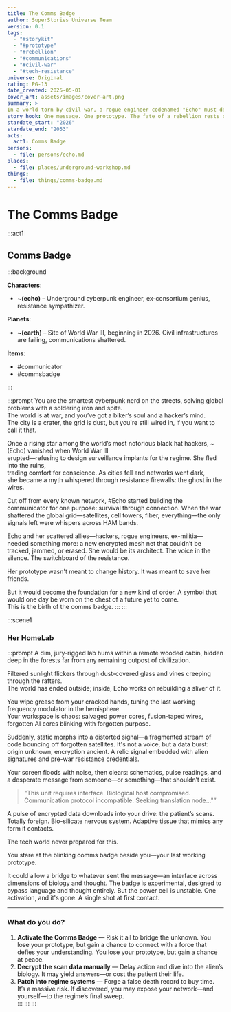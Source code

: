 ```yaml
---
title: The Comms Badge
author: SuperStories Universe Team
version: 0.1
tags:
  - "#storykit"
  - "#prototype"
  - "#rebellion"
  - "#communications"
  - "#civil-war"
  - "#tech-resistance"
universe: Original
rating: PG-13
date_created: 2025-05-01
cover_art: assets/images/cover-art.png
summary: > 
In a world torn by civil war, a rogue engineer codenamed "Echo" must develop a secure communication device that could unify the fragmented resistance.
story_hook: One message. One prototype. The fate of a rebellion rests on your soldering iron.
stardate_start: "2026"
stardate_end: "2053"
acts:
  act1: Comms Badge
persons:
  - file: persons/echo.md
places:
  - file: places/underground-workshop.md
things:
  - file: things/comms-badge.md
---
```

# The Comms Badge

:::act1
## Comms Badge

:::background

**Characters**:  
- **~(echo)** – Underground cyberpunk engineer, ex-consortium genius, resistance sympathizer.  

**Planets**:  
- **~(earth)** – Site of World War III, beginning in 2026. Civil infrastructures are failing, communications shattered.  

**Items**:
- #communicator
- #commsbadge

:::

:::prompt
You are the smartest cyberpunk nerd on the streets, solving global problems with a soldering iron and spite.  
The world is at war, and you’ve got a biker’s soul and a hacker’s mind.  
The city is a crater, the grid is dust, but you're still wired in, if you want to call it that. 

Once a rising star among the world’s most notorious black hat hackers, ~(Echo) vanished when World War III  
erupted—refusing to design surveillance implants for the regime. She fled into the ruins,  
trading comfort for conscience. As cities fell and networks went dark,  
she became a myth whispered through resistance firewalls: the ghost in the wires.  

Cut off from every known network, #Echo started building the communicator for one purpose: 
survival through connection. When the war shattered the global grid—satellites, 
cell towers, fiber, everything—the only signals left were whispers across HAM bands. 

Echo and her scattered allies—hackers, rogue engineers, ex-militia—needed something more: 
a new encrypted mesh net that couldn’t be tracked, jammed, or erased. 
She would be its architect. The voice in the silence. The switchboard of the resistance.

Her prototype wasn't meant to change history. It was meant to save her friends.

But it would become the foundation for a new kind of order. 
A symbol that would one day be worn on the chest of a future yet to come.  
This is the birth of the comms badge.
:::
:::

:::scene1
### Her HomeLab

:::prompt
A dim, jury-rigged lab hums within a remote wooded cabin, hidden deep in the forests far from any 
remaining outpost of civilization.  

Filtered sunlight flickers through dust-covered glass and vines creeping through the rafters.  
The world has ended outside; inside, Echo works on rebuilding a sliver of it.

You wipe grease from your cracked hands, tuning the last working frequency modulator in the hemisphere.  
Your workspace is chaos: salvaged power cores, fusion-taped wires, forgotten AI cores blinking with forgotten purpose.

Suddenly, static morphs into a distorted signal—a fragmented stream of code bouncing off forgotten satellites. It's not a voice, but a data burst: origin unknown, encryption ancient. A relic signal embedded with alien signatures and pre-war resistance credentials.

Your screen floods with noise, then clears: schematics, pulse readings, and a desperate message from someone—or something—that shouldn’t exist.

> "This unit requires interface. Biological host compromised. Communication protocol incompatible. Seeking translation node..."”

A pulse of encrypted data downloads into your drive: the patient’s scans. Totally foreign. Bio-silicate nervous system. Adaptive tissue that mimics any form it contacts.

The tech world never prepared for this.

You stare at the blinking comms badge beside you—your last working prototype.  

It could allow a bridge to whatever sent the message—an interface across dimensions of biology and thought. The badge is experimental, designed to bypass language and thought entirely. But the power cell is unstable. One activation, and it's gone. A single shot at first contact.

---

### What do you do?

1. **Activate the Comms Badge** — Risk it all to bridge the unknown. You lose your prototype, but gain a chance to connect with a force that defies your understanding. You lose your prototype, but gain a chance at peace.  
2. **Decrypt the scan data manually** — Delay action and dive into the alien’s biology. It may yield answers—or cost the patient their life.  
3. **Patch into regime systems** — Forge a false death record to buy time. It’s a massive risk. If discovered, you may expose your network—and yourself—to the regime’s final sweep.  
:::
:::
:::